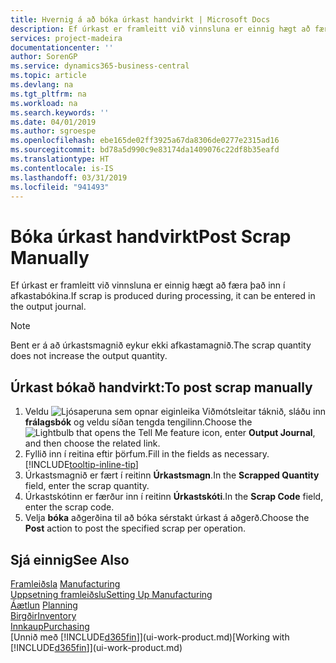 ```yaml
---
title: Hvernig á að bóka úrkast handvirkt | Microsoft Docs
description: Ef úrkast er framleitt við vinnsluna er einnig hægt að færa það inn í afkastabókina. Bent er á að úrkastsmagnið eykur ekki afkastamagnið.
services: project-madeira
documentationcenter: ''
author: SorenGP
ms.service: dynamics365-business-central
ms.topic: article
ms.devlang: na
ms.tgt_pltfrm: na
ms.workload: na
ms.search.keywords: ''
ms.date: 04/01/2019
ms.author: sgroespe
ms.openlocfilehash: ebe165de02ff3925a67da8306de0277e2315ad16
ms.sourcegitcommit: bd78a5d990c9e83174da1409076c22df8b35eafd
ms.translationtype: HT
ms.contentlocale: is-IS
ms.lasthandoff: 03/31/2019
ms.locfileid: "941493"
---
```

# <a name="post-scrap-manually"></a><span data-ttu-id="df27f-104">Bóka úrkast handvirkt</span><span class="sxs-lookup"><span data-stu-id="df27f-104">Post Scrap Manually</span></span>
<span data-ttu-id="df27f-105">Ef úrkast er framleitt við vinnsluna er einnig hægt að færa það inn í afkastabókina.</span><span class="sxs-lookup"><span data-stu-id="df27f-105">If scrap is produced during processing, it can be entered in the output journal.</span></span> 

> [!NOTE]
> <span data-ttu-id="df27f-106">Bent er á að úrkastsmagnið eykur ekki afkastamagnið.</span><span class="sxs-lookup"><span data-stu-id="df27f-106">The scrap quantity does not increase the output quantity.</span></span>  

## <a name="to-post-scrap-manually"></a><span data-ttu-id="df27f-107">Úrkast bókað handvirkt:</span><span class="sxs-lookup"><span data-stu-id="df27f-107">To post scrap manually</span></span>  
1. <span data-ttu-id="df27f-108">Veldu ![Ljósaperuna sem opnar eiginleika Viðmótsleitar](media/ui-search/search_small.png "Segðu mér hvað þú vilt gera") táknið, sláðu inn **frálagsbók** og veldu síðan tengda tengilinn.</span><span class="sxs-lookup"><span data-stu-id="df27f-108">Choose the ![Lightbulb that opens the Tell Me feature](media/ui-search/search_small.png "Tell me what you want to do") icon, enter **Output Journal**, and then choose the related link.</span></span>  
2. <span data-ttu-id="df27f-109">Fyllið inn í reitina eftir þörfum.</span><span class="sxs-lookup"><span data-stu-id="df27f-109">Fill in the fields as necessary.</span></span> [!INCLUDE[tooltip-inline-tip](includes/tooltip-inline-tip_md.md)]  
3. <span data-ttu-id="df27f-110">Úrkastsmagnið er fært í reitinn **Úrkastsmagn**.</span><span class="sxs-lookup"><span data-stu-id="df27f-110">In the **Scrapped Quantity** field, enter the scrap quantity.</span></span>  
4. <span data-ttu-id="df27f-111">Úrkastskótinn er færður inn í reitinn **Úrkastskóti**.</span><span class="sxs-lookup"><span data-stu-id="df27f-111">In the **Scrap Code** field, enter the scrap code.</span></span>  
5. <span data-ttu-id="df27f-112">Velja **bóka** aðgerðina til að bóka sérstakt úrkast á aðgerð.</span><span class="sxs-lookup"><span data-stu-id="df27f-112">Choose the **Post** action to post the specified scrap per operation.</span></span>  

## <a name="see-also"></a><span data-ttu-id="df27f-113">Sjá einnig</span><span class="sxs-lookup"><span data-stu-id="df27f-113">See Also</span></span>  
<span data-ttu-id="df27f-114">[Framleiðsla](production-manage-manufacturing.md)  </span><span class="sxs-lookup"><span data-stu-id="df27f-114">[Manufacturing](production-manage-manufacturing.md)  </span></span>  
[<span data-ttu-id="df27f-115">Uppsetning framleiðslu</span><span class="sxs-lookup"><span data-stu-id="df27f-115">Setting Up Manufacturing</span></span>](production-configure-production-processes.md)  
<span data-ttu-id="df27f-116">[Áætlun](production-planning.md)    </span><span class="sxs-lookup"><span data-stu-id="df27f-116">[Planning](production-planning.md)    </span></span>  
[<span data-ttu-id="df27f-117">Birgðir</span><span class="sxs-lookup"><span data-stu-id="df27f-117">Inventory</span></span>](inventory-manage-inventory.md)  
[<span data-ttu-id="df27f-118">Innkaup</span><span class="sxs-lookup"><span data-stu-id="df27f-118">Purchasing</span></span>](purchasing-manage-purchasing.md)  
<span data-ttu-id="df27f-119">[Unnið með [!INCLUDE[d365fin](includes/d365fin_md.md)]](ui-work-product.md)</span><span class="sxs-lookup"><span data-stu-id="df27f-119">[Working with [!INCLUDE[d365fin](includes/d365fin_md.md)]](ui-work-product.md)</span></span>
